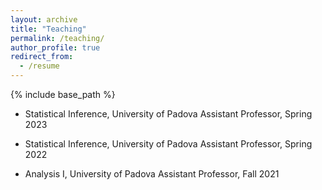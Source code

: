 ```yaml
---
layout: archive
title: "Teaching"
permalink: /teaching/
author_profile: true
redirect_from:
  - /resume
---
```


{% include base_path %}

* Statistical Inference, University of Padova
   Assistant Professor, Spring 2023

* Statistical Inference, University of Padova
   Assistant Professor, Spring 2022

* Analysis I, University of Padova
   Assistant Professor, Fall 2021


